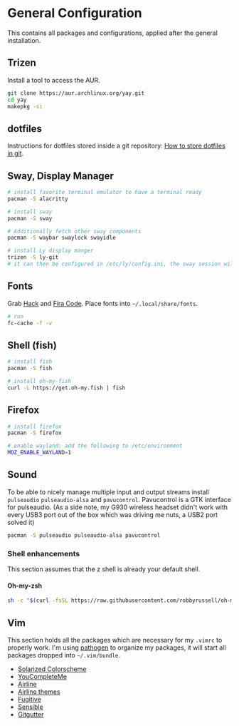 # General Configuration
This contains all packages and configurations, applied after the general installation.

## Trizen
Install a tool to access the AUR.
```bash
git clone https://aur.archlinux.org/yay.git
cd yay
makepkg -si
```

## dotfiles
Instructions for dotfiles stored inside a git repository:
[How to store dotfiles in git](https://www.atlassian.com/git/tutorials/dotfiles).

## Sway, Display Manager
```bash
# install favorite terminal emulator to have a terminal ready
pacman -S alacritty

# install sway
pacman -S sway

# Additionally fetch other sway components
pacman -S waybar swaylock swayidle
```

```bash
# install Ly display manger
trizen -S ly-git
# it can then be configured in /etc/ly/config.ini, the sway session will be detected automatically
```

## Fonts
Grab [Hack](https://github.com/source-foundry/Hack) and [Fira Code](https://github.com/tonsky/FiraCode). Place fonts into `~/.local/share/fonts`.
```bash
# run
fc-cache -f -v
```

## Shell (fish)
```bash
# install fish
pacman -S fish

# install oh-my-fish
curl -L https://get.oh-my.fish | fish
```

## Firefox
```bash
# install firefox
pacman -S firefox

# enable wayland: add the following to /etc/environment
MOZ_ENABLE_WAYLAND=1
```

## Sound

To be able to nicely manage multiple input and output streams install `pulseaudio` `pulseaudio-alsa` and `pavucontrol`. Pavucontrol  is a GTK interface for pulseaudio. (As a side note, my G930 wireless headset didn't work with every USB3 port out of the box which was driving me nuts, a USB2 port solved it)
```bash
pacman -S pulseaudio pulseaudio-alsa pavucontrol
```

### Shell enhancements
This section assumes that the z shell is already your default shell.

#### Oh-my-zsh
```bash
sh -c "$(curl -fsSL https://raw.githubusercontent.com/robbyrussell/oh-my-zsh/master/tools/install.sh)"
```


## Vim
This section holds all the packages which are necessary for my `.vimrc` to properly work. I'm using [pathogen](https://github.com/tpope/vim-pathogen) to organize my packages, it will start all packages dropped into `~/.vim/bundle`.
* [Solarized Colorscheme](https://github.com/altercation/vim-colors-solarized)
* [YouCompleteMe](https://github.com/Valloric/YouCompleteMe)
* [Airline](https://github.com/vim-airline/vim-airline)
* [Airline themes](https://github.com/vim-airline/vim-airline-themes)
* [Fugitive](https://github.com/tpope/vim-fugitive)
* [Sensible](https://github.com/tpope/vim-sensible)
* [Gitgutter](https://github.com/airblade/vim-gitgutter)

